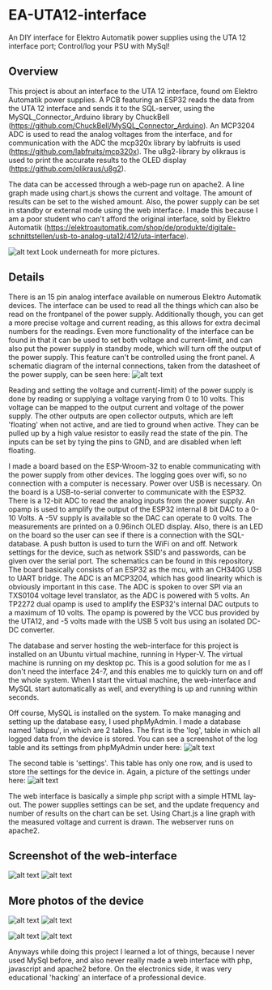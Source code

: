 # EA-UTA12-interface
An DIY interface for Elektro Automatik power supplies using the UTA 12 interface port; Control/log your PSU with MySql!

## Overview
This project is about an interface to the UTA 12 interface, found om Elektro Automatik power supplies.
A PCB featuring an ESP32 reads the data from the UTA 12 interface and sends it to the SQL-server, using the MySQL_Connector_Arduino library by ChuckBell (https://github.com/ChuckBell/MySQL_Connector_Arduino). An MCP3204 ADC is used to read the analog voltages from the interface, and for communication with the ADC the mcp320x library by labfruits is used (https://github.com/labfruits/mcp320x). The u8g2-library by olikraus is used to print the accurate results to the OLED display (https://github.com/olikraus/u8g2).

The data can be accessed through a web-page run on apache2. A line graph made using chart.js shows the current and voltage. The amount of results can be set to the wished amount. Also, the power supply can be set in standby or external mode using the web interface.
I made this because I am a poor student who can't afford the original interface, sold by Elektro Automatik (https://elektroautomatik.com/shop/de/produkte/digitale-schnittstellen/usb-to-analog-uta12/412/uta-interface).

![alt text](https://github.com/H3ndrik-Jan/EA-UTA12-interface/blob/master/pictures/on.jpg)
Look underneath for more pictures.

## Details
There is an 15 pin analog interface available on numerous Elektro Automatik devices. The interface can be used to read all the things which can also be read on the frontpanel of the power supply. Additionally though, you can get a more precise voltage and current reading, as this allows for extra decimal numbers for the readings.
Even more functionality of the interface can be found in that it can be used to set both voltage and current-limit, and can also put the power supply in standby mode, which will turn off the output of the power supply. This feature can't be controlled using the front panel.
A schematic diagram of the internal connections, taken from the datasheet of the power supply, can be seen here:
![alt text](https://github.com/H3ndrik-Jan/EA-UTA12-interface/blob/master/pictures/Internal.PNG)

Reading and setting the voltage and current(-limit) of the power supply is done by reading or supplying a voltage varying from 0 to 10 volts. This voltage can be mapped to the output current and voltage of the power supply. The other outputs are open collector outputs, which are left 'floating' when not active, and are tied to ground when active. They can be pulled up by a high value resistor to easily read the state of the pin. The inputs can be set by tying the pins to GND, and are disabled when left floating.

I made a board based on the ESP-Wroom-32 to enable communicating with the power supply from other devices. The logging goes over wifi, so no connection with a computer is necessary. Power over USB is necessary. On the board is a USB-to-serial converter to communicate with the ESP32. There is a 12-bit ADC to read the analog inputs from the power supply. An opamp is used to amplify the output of the ESP32 internal 8 bit DAC to a 0-10 Volts. A -5V supply is available so the DAC can operate to 0 volts. The measurements are printed on a 0.96inch OLED display. Also, there is an LED on the board so the user can see if there is a connection with the SQL-database. A push button is used to turn the WiFi on and off. Network settings for the device, such as network SSID's and passwords, can be given over the serial port. The schematics can be found in this repository. The board basically consists of an ESP32 as the mcu, with an CH340G USB to UART bridge. The ADC is an MCP3204, which has good linearity which is obviously important in this case. The ADC is spoken to over SPI via an TXS0104 voltage level translator, as the ADC is powered with 5 volts. An TP2272 dual opamp is used to amplify the ESP32's internal DAC outputs to a maximum of 10 volts. The opamp is powered by the VCC bus provided by the UTA12, and -5 volts made with the USB 5 volt bus using an isolated DC-DC converter.

The database and server hosting the web-interface for this project is installed on an Ubuntu virtual machine, running in Hyper-V. The virtual machine is running on my desktop pc. This is a good solution for me as I don't need the interface 24-7, and this enables me to quickly turn on and off the whole system. When I start the virtual machine, the web-interface and MySQL start automatically as well, and everything is up and running within seconds.

Off course, MySQL is installed on the system. To make managing and setting up the database easy, I used phpMyAdmin.
I made a database named 'labpsu', in which are 2 tables. The first is the 'log', table in which all logged data from the device is stored. You can see a screenshot of the log table and its settings from phpMyAdmin under here:
![alt text](https://github.com/H3ndrik-Jan/EA-UTA12-interface/blob/master/pictures/logtable.PNG)

The second table is 'settings'. This table has only one row, and is used to store the settings for the device in. Again, a picture of the settings under here:
![alt text](https://github.com/H3ndrik-Jan/EA-UTA12-interface/blob/master/pictures/settingstable.PNG)

The web interface is basically a simple php script with a simple HTML lay-out. The power supplies settings can be set, and the update frequency and number of results on the chart can be set. Using Chart.js a line graph with the measured voltage and current is drawn. The webserver runs on apache2.

## Screenshot of the web-interface
![alt text](https://github.com/H3ndrik-Jan/EA-UTA12-interface/blob/master/pictures/Screenshot.PNG)
![alt text](https://github.com/H3ndrik-Jan/EA-UTA12-interface/blob/master/pictures/menu.PNG)

## More photos of the device
![alt text](https://github.com/H3ndrik-Jan/EA-UTA12-interface/blob/master/pictures/on.jpg)
![alt text](https://github.com/H3ndrik-Jan/EA-UTA12-interface/blob/master/pictures/back.jpg)

![alt text](https://github.com/H3ndrik-Jan/EA-UTA12-interface/blob/master/pictures/PCB.jpg)
![alt text](https://github.com/H3ndrik-Jan/EA-UTA12-interface/blob/master/pictures/Housing.jpg)

Anyways while doing this project I learned a lot of things, because I never used MySql before, and also never really made a web interface with php, javascript and apache2 before. On the electronics side, it was very educational 'hacking' an interface of a professional device.
